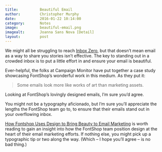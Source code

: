 ```yaml
---
title:			Beautiful Email
author:			Christopher Murphy
date:			2016-01-22 10:14:00
category: 		Notes
image:			beautiful-email.png
imagealt:		Joanna Sans Nova [Detail]
layout:			post
---
```



We might all be struggling to reach [Inbox Zero][01], but that doesn’t mean email as a way to share you stories isn’t effective. The key to standing out in a crowded inbox is to put a little effort in and ensure your email is beautiful.

Ever-helpful, the folks at Campaign Monitor have put together a case study showcasing FontShop’s wonderful work in this medium. As they put it:

> Some emails look more like works of art than marketing assets.

Looking at FontShop’s lovingly designed emails, I’m sure you’d agree.

You might not be a typography aficionado, but I’m sure you’ll appreciate the lengths the FontShop team go to, to ensure that their emails stand out in your overflowing inbox.

[How Fontshop Uses Design to Bring Beauty to Email Marketing][02] is worth reading to gain an insight into how the FontShop team position design at the heart of their email marketing efforts. If nothing else, you might pick up a typographic tip or two along the way. (Which – I hope you’ll agree – is no bad thing.)


[01]: http://www.43folders.com/izero "Inbox Zero"
[02]: https://www.campaignmonitor.com/blog/email-marketing/2016/01/how-fontshop-uses-design-bring-beauty-email-marketing/
 "Some emails look more like works of art than marketing assets."